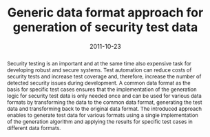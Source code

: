 ---
abstract: Security testing is an important and at the same time also expensive task
  for developing robust and secure systems. Test automation can reduce costs of security
  tests and increase test coverage and, therefore, increase the number of detected
  security issues during development. A common data format as the basis for specific
  test cases ensures that the implementation of the generation logic for security
  test data is only needed once and can be used for various data formats by transforming
  the data to the common data format, generating the test data and transforming back
  to the original data format. The introduced approach enables to generate test data
  for various formats using a single implementation of the generation algorithm and
  applying the results for specific test cases in different data formats.
authors:
- Christian Schanes
- Florian Fankhauser
- Stefan Taber
- Thomas Grechenig
date: '2011-10-23'
featured: false
links:
- name: Publik
  url: https://publik.tuwien.ac.at/showentry.php?ID=205409&lang=2
publication_types:
- '1'
publishDate: '2011-10-23'
title: Generic data format approach for generation of security test data
url_pdf: ''
---